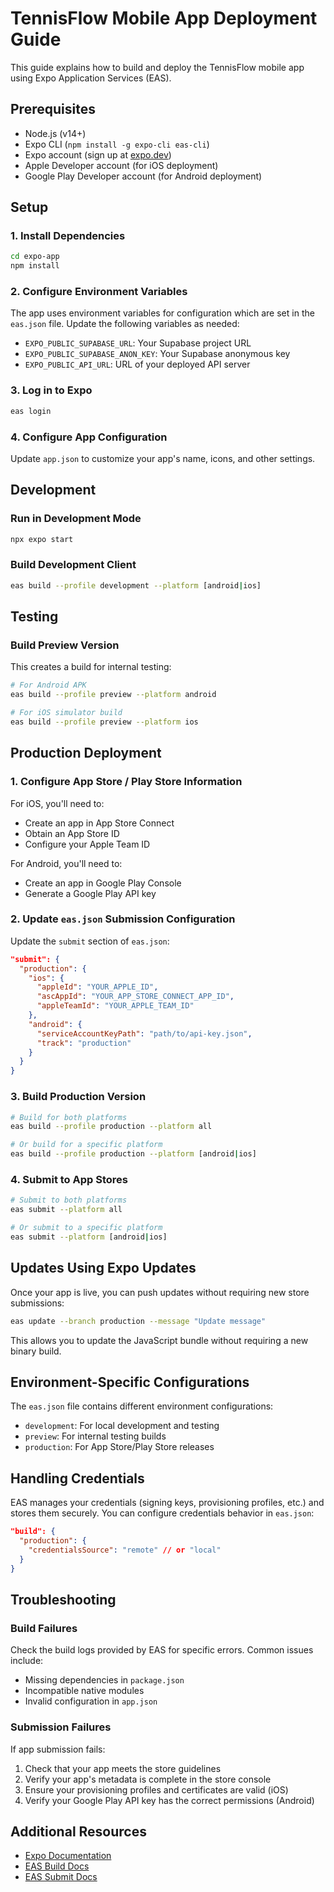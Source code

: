 # TennisFlow Mobile App Deployment Guide

This guide explains how to build and deploy the TennisFlow mobile app using Expo Application Services (EAS).

## Prerequisites

- Node.js (v14+)
- Expo CLI (`npm install -g expo-cli eas-cli`)
- Expo account (sign up at [expo.dev](https://expo.dev))
- Apple Developer account (for iOS deployment)
- Google Play Developer account (for Android deployment)

## Setup

### 1. Install Dependencies

```bash
cd expo-app
npm install
```

### 2. Configure Environment Variables

The app uses environment variables for configuration which are set in the `eas.json` file. Update the following variables as needed:

- `EXPO_PUBLIC_SUPABASE_URL`: Your Supabase project URL
- `EXPO_PUBLIC_SUPABASE_ANON_KEY`: Your Supabase anonymous key
- `EXPO_PUBLIC_API_URL`: URL of your deployed API server

### 3. Log in to Expo

```bash
eas login
```

### 4. Configure App Configuration

Update `app.json` to customize your app's name, icons, and other settings.

## Development

### Run in Development Mode

```bash
npx expo start
```

### Build Development Client

```bash
eas build --profile development --platform [android|ios]
```

## Testing

### Build Preview Version

This creates a build for internal testing:

```bash
# For Android APK
eas build --profile preview --platform android

# For iOS simulator build
eas build --profile preview --platform ios
```

## Production Deployment

### 1. Configure App Store / Play Store Information

For iOS, you'll need to:
- Create an app in App Store Connect
- Obtain an App Store ID
- Configure your Apple Team ID

For Android, you'll need to:
- Create an app in Google Play Console
- Generate a Google Play API key

### 2. Update `eas.json` Submission Configuration

Update the `submit` section of `eas.json`:

```json
"submit": {
  "production": {
    "ios": {
      "appleId": "YOUR_APPLE_ID",
      "ascAppId": "YOUR_APP_STORE_CONNECT_APP_ID",
      "appleTeamId": "YOUR_APPLE_TEAM_ID"
    },
    "android": {
      "serviceAccountKeyPath": "path/to/api-key.json",
      "track": "production"
    }
  }
}
```

### 3. Build Production Version

```bash
# Build for both platforms
eas build --profile production --platform all

# Or build for a specific platform
eas build --profile production --platform [android|ios]
```

### 4. Submit to App Stores

```bash
# Submit to both platforms
eas submit --platform all

# Or submit to a specific platform
eas submit --platform [android|ios]
```

## Updates Using Expo Updates

Once your app is live, you can push updates without requiring new store submissions:

```bash
eas update --branch production --message "Update message"
```

This allows you to update the JavaScript bundle without requiring a new binary build.

## Environment-Specific Configurations

The `eas.json` file contains different environment configurations:

- `development`: For local development and testing
- `preview`: For internal testing builds
- `production`: For App Store/Play Store releases

## Handling Credentials

EAS manages your credentials (signing keys, provisioning profiles, etc.) and stores them securely. You can configure credentials behavior in `eas.json`:

```json
"build": {
  "production": {
    "credentialsSource": "remote" // or "local"
  }
}
```

## Troubleshooting

### Build Failures

Check the build logs provided by EAS for specific errors. Common issues include:

- Missing dependencies in `package.json`
- Incompatible native modules
- Invalid configuration in `app.json`

### Submission Failures

If app submission fails:

1. Check that your app meets the store guidelines
2. Verify your app's metadata is complete in the store console
3. Ensure your provisioning profiles and certificates are valid (iOS)
4. Verify your Google Play API key has the correct permissions (Android)

## Additional Resources

- [Expo Documentation](https://docs.expo.dev/)
- [EAS Build Docs](https://docs.expo.dev/build/introduction/)
- [EAS Submit Docs](https://docs.expo.dev/submit/introduction/)